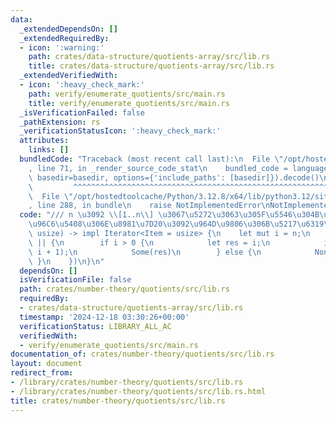 ```yaml
---
data:
  _extendedDependsOn: []
  _extendedRequiredBy:
  - icon: ':warning:'
    path: crates/data-structure/quotients-array/src/lib.rs
    title: crates/data-structure/quotients-array/src/lib.rs
  _extendedVerifiedWith:
  - icon: ':heavy_check_mark:'
    path: verify/enumerate_quotients/src/main.rs
    title: verify/enumerate_quotients/src/main.rs
  _isVerificationFailed: false
  _pathExtension: rs
  _verificationStatusIcon: ':heavy_check_mark:'
  attributes:
    links: []
  bundledCode: "Traceback (most recent call last):\n  File \"/opt/hostedtoolcache/Python/3.12.8/x64/lib/python3.12/site-packages/onlinejudge_verify/documentation/build.py\"\
    , line 71, in _render_source_code_stat\n    bundled_code = language.bundle(stat.path,\
    \ basedir=basedir, options={'include_paths': [basedir]}).decode()\n          \
    \         ^^^^^^^^^^^^^^^^^^^^^^^^^^^^^^^^^^^^^^^^^^^^^^^^^^^^^^^^^^^^^^^^^^^^^^^^^^^^^^^^^\n\
    \  File \"/opt/hostedtoolcache/Python/3.12.8/x64/lib/python3.12/site-packages/onlinejudge_verify/languages/rust.py\"\
    , line 288, in bundle\n    raise NotImplementedError\nNotImplementedError\n"
  code: "/// n \u3092 \\[1..n\\] \u3067\u5272\u3063\u305F\u5546\u304B\u3089\u306A\u308B\
    \u96C6\u5408\u306E\u8981\u7D20\u3092\u964D\u9806\u306B\u5217\u6319\npub fn quotients(n:\
    \ usize) -> impl Iterator<Item = usize> {\n    let mut i = n;\n    std::iter::from_fn(move\
    \ || {\n        if i > 0 {\n            let res = i;\n            i = n / (n /\
    \ i + 1);\n            Some(res)\n        } else {\n            None\n       \
    \ }\n    })\n}\n"
  dependsOn: []
  isVerificationFile: false
  path: crates/number-theory/quotients/src/lib.rs
  requiredBy:
  - crates/data-structure/quotients-array/src/lib.rs
  timestamp: '2024-12-18 03:30:26+00:00'
  verificationStatus: LIBRARY_ALL_AC
  verifiedWith:
  - verify/enumerate_quotients/src/main.rs
documentation_of: crates/number-theory/quotients/src/lib.rs
layout: document
redirect_from:
- /library/crates/number-theory/quotients/src/lib.rs
- /library/crates/number-theory/quotients/src/lib.rs.html
title: crates/number-theory/quotients/src/lib.rs
---
```

